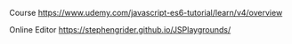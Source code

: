 Course https://www.udemy.com/javascript-es6-tutorial/learn/v4/overview

Online Editor https://stephengrider.github.io/JSPlaygrounds/